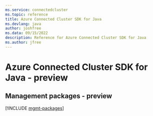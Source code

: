 ```yaml
---
ms.service: connectedcluster
ms.topic: reference
title: Azure Connected Cluster SDK for Java
ms.devlang: java
author: joshfree
ms.data: 09/15/2022
description: Reference for Azure Connected Cluster SDK for Java
ms.author: jfree
---
```

# Azure Connected Cluster SDK for Java - preview

## Management packages - preview
[!INCLUDE [mgmt-packages](connected-cluster-mgmt-index.md)]